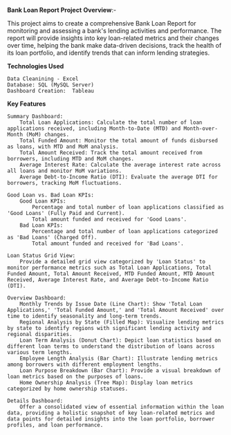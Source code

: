 **Bank Loan Report Project**
**Overview**:- 

This project aims to create a comprehensive Bank Loan Report for monitoring and assessing a bank's lending activities and performance. The report will provide insights into key loan-related metrics and their changes over time, helping the bank make data-driven decisions, track the health of its loan portfolio, and identify trends that can inform lending strategies.

**Technologies Used**

    Data Cleanining - Excel 
    Database: SQL (MySQL Server)
    Dashboard Creation:  Tableau

  **Key Features**

    Summary Dashboard: 
        Total Loan Applications: Calculate the total number of loan applications received, including Month-to-Date (MTD) and Month-over-Month (MoM) changes.
        Total Funded Amount: Monitor the total amount of funds disbursed as loans, with MTD and MoM analysis.
        Total Amount Received: Track the total amount received from borrowers, including MTD and MoM changes.
        Average Interest Rate: Calculate the average interest rate across all loans and monitor MoM variations.
        Average Debt-to-Income Ratio (DTI): Evaluate the average DTI for borrowers, tracking MoM fluctuations.

    Good Loan vs. Bad Loan KPIs:
        Good Loan KPIs:
            Percentage and total number of loan applications classified as 'Good Loans' (Fully Paid and Current).
            Total amount funded and received for 'Good Loans'.
        Bad Loan KPIs:
            Percentage and total number of loan applications categorized as 'Bad Loans' (Charged Off).
            Total amount funded and received for 'Bad Loans'.

    Loan Status Grid View:
        Provide a detailed grid view categorized by 'Loan Status' to monitor performance metrics such as Total Loan Applications, Total Funded Amount, Total Amount Received, MTD Funded Amount, MTD Amount Received, Average Interest Rate, and Average Debt-to-Income Ratio (DTI).

    Overview Dashboard:
        Monthly Trends by Issue Date (Line Chart): Show 'Total Loan Applications,' 'Total Funded Amount,' and 'Total Amount Received' over time to identify seasonality and long-term trends.
        Regional Analysis by State (Filled Map): Visualize lending metrics by state to identify regions with significant lending activity and regional disparities.
        Loan Term Analysis (Donut Chart): Depict loan statistics based on different loan terms to understand the distribution of loans across various term lengths.
        Employee Length Analysis (Bar Chart): Illustrate lending metrics among borrowers with different employment lengths.
        Loan Purpose Breakdown (Bar Chart): Provide a visual breakdown of loan metrics based on the purposes of loans.
        Home Ownership Analysis (Tree Map): Display loan metrics categorized by home ownership statuses.

    Details Dashboard:
        Offer a consolidated view of essential information within the loan data, providing a holistic snapshot of key loan-related metrics and data points for detailed insights into the loan portfolio, borrower profiles, and loan performance.
